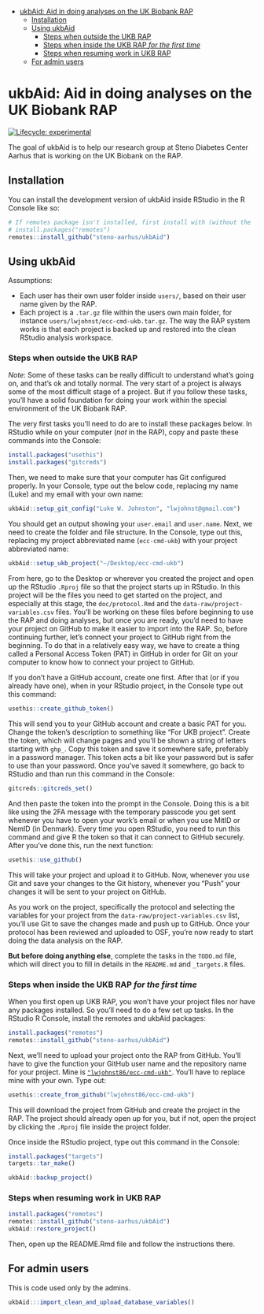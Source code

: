 
-   <a href="#ukbaid-aid-in-doing-analyses-on-the-uk-biobank-rap"
    id="toc-ukbaid-aid-in-doing-analyses-on-the-uk-biobank-rap">ukbAid: Aid
    in doing analyses on the UK Biobank RAP</a>
    -   <a href="#installation" id="toc-installation">Installation</a>
    -   <a href="#using-ukbaid" id="toc-using-ukbaid">Using ukbAid</a>
        -   <a href="#steps-when-outside-the-ukb-rap"
            id="toc-steps-when-outside-the-ukb-rap">Steps when outside the UKB
            RAP</a>
        -   <a href="#steps-when-inside-the-ukb-rap-for-the-first-time"
            id="toc-steps-when-inside-the-ukb-rap-for-the-first-time">Steps when
            inside the UKB RAP <em>for the first time</em></a>
        -   <a href="#steps-when-resuming-work-in-ukb-rap"
            id="toc-steps-when-resuming-work-in-ukb-rap">Steps when resuming work in
            UKB RAP</a>
    -   <a href="#for-admin-users" id="toc-for-admin-users">For admin users</a>

<!-- README.md is generated from README.Rmd. Please edit that file -->

# ukbAid: Aid in doing analyses on the UK Biobank RAP

<!-- badges: start -->

[![Lifecycle:
experimental](https://img.shields.io/badge/lifecycle-experimental-orange.svg)](https://lifecycle.r-lib.org/articles/stages.html#experimental)
<!-- badges: end -->

The goal of ukbAid is to help our research group at Steno Diabetes
Center Aarhus that is working on the UK Biobank on the RAP.

## Installation

You can install the development version of ukbAid inside RStudio in the
R Console like so:

``` r
# If remotes package isn't installed, first install with (without the `#` comment):
# install.packages("remotes")
remotes::install_github("steno-aarhus/ukbAid")
```

## Using ukbAid

Assumptions:

-   Each user has their own user folder inside `users/`, based on their
    user name given by the RAP.
-   Each project is a `.tar.gz` file within the users own main folder,
    for instance `users/lwjohnst/ecc-cmd-ukb.tar.gz`. The way the RAP
    system works is that each project is backed up and restored into the
    clean RStudio analysis workspace.

### Steps when outside the UKB RAP

*Note*: Some of these tasks can be really difficult to understand what’s
going on, and that’s ok and totally normal. The very start of a project
is always some of the most difficult stage of a project. But if you
follow these tasks, you’ll have a solid foundation for doing your work
within the special environment of the UK Biobank RAP.

The very first tasks you’ll need to do are to install these packages
below. In RStudio while on your computer (*not* in the RAP), copy and
paste these commands into the Console:

``` r
install.packages("usethis")
install.packages("gitcreds")
```

Then, we need to make sure that your computer has Git configured
properly. In your Console, type out the below code, replacing my name
(Luke) and my email with your own name:

``` r
ukbAid::setup_git_config("Luke W. Johnston", "lwjohnst@gmail.com")
```

You should get an output showing your `user.email` and `user.name`.
Next, we need to create the folder and file structure. In the Console,
type out this, replacing my project abbreviated name (`ecc-cmd-ukb`)
with your project abbreviated name:

``` r
ukbAid::setup_ukb_project("~/Desktop/ecc-cmd-ukb")
```

From here, go to the Desktop or wherever you created the project and
open up the RStudio `.Rproj` file so that the project starts up in
RStudio. In this project will be the files you need to get started on
the project, and especially at this stage, the `doc/protocol.Rmd` and
the `data-raw/project-variables.csv` files. You’ll be working on these
files before beginning to use the RAP and doing analyses, but once you
are ready, you’d need to have your project on GitHub to make it easier
to import into the RAP. So, before continuing further, let’s connect
your project to GitHub right from the beginning. To do that in a
relatively easy way, we have to create a thing called a Personal Access
Token (PAT) in GitHub in order for Git on your computer to know how to
connect your project to GitHub.

If you don’t have a GitHub account, create one first. After that (or if
you already have one), when in your RStudio project, in the Console type
out this command:

``` r
usethis::create_github_token()
```

This will send you to your GitHub account and create a basic PAT for
you. Change the token’s description to something like “For UKB project”.
Create the token, which will change pages and you’ll be shown a string
of letters starting with `ghp_`. Copy this token and save it somewhere
safe, preferably in a password manager. This token acts a bit like your
password but is safer to use than your password. Once you’ve saved it
somewhere, go back to RStudio and than run this command in the Console:

``` r
gitcreds::gitcreds_set()
```

And then paste the token into the prompt in the Console. Doing this is a
bit like using the 2FA message with the temporary passcode you get sent
whenever you have to open your work’s email or when you use MitID or
NemID (in Denmark). Every time you open RStudio, you need to run this
command and give R the token so that it can connect to GitHub securely.
After you’ve done this, run the next function:

``` r
usethis::use_github()
```

This will take your project and upload it to GitHub. Now, whenever you
use Git and save your changes to the Git history, whenever you “Push”
your changes it will be sent to your project on GitHub.

As you work on the project, specifically the protocol and selecting the
variables for your project from the `data-raw/project-variables.csv`
list, you’ll use Git to save the changes made and push up to GitHub.
Once your protocol has been reviewed and uploaded to OSF, you’re now
ready to start doing the data analysis on the RAP.

**But before doing anything else**, complete the tasks in the `TODO.md`
file, which will direct you to fill in details in the `README.md` and
`_targets.R` files.

### Steps when inside the UKB RAP *for the first time*

When you first open up UKB RAP, you won’t have your project files nor
have any packages installed. So you’ll need to do a few set up tasks. In
the RStudio R Console, install the remotes and ukbAid packages:

``` r
install.packages("remotes")
remotes::install_github("steno-aarhus/ukbAid")
```

Next, we’ll need to upload your project onto the RAP from GitHub. You’ll
have to give the function your GitHub user name and the repository name
for your project. Mine is
[`"lwjohnst86/ecc-cmd-ukb"`](https://github.com/lwjohnst86/ecc-cmd-ukb).
You’ll have to replace mine with your own. Type out:

``` r
usethis::create_from_github("lwjohnst86/ecc-cmd-ukb")
```

This will download the project from GitHub and create the project in the
RAP. The project should already open up for you, but if not, open the
project by clicking the `.Rproj` file inside the project folder.

Once inside the RStudio project, type out this command in the Console:

``` r
install.packages("targets")
targets::tar_make()
```

``` r
ukbAid::backup_project()
```

### Steps when resuming work in UKB RAP

``` r
install.packages("remotes")
remotes::install_github("steno-aarhus/ukbAid")
ukbAid::restore_project()
```

Then, open up the README.Rmd file and follow the instructions there.

<!-- Add instructions on saying what other packages to include in project using, like renv -->

## For admin users

This is code used only by the admins.

``` r
ukbAid:::import_clean_and_upload_database_variables()
```
